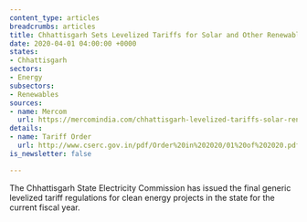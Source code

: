 ```yaml
---
content_type: articles
breadcrumbs: articles
title: Chhattisgarh Sets Levelized Tariffs for Solar and Other Renewable Projects
date: 2020-04-01 04:00:00 +0000
states:
- Chhattisgarh
sectors:
- Energy
subsectors:
- Renewables
sources:
- name: Mercom
  url: https://mercomindia.com/chhattisgarh-levelized-tariffs-solar-renewable/
details:
- name: Tariff Order
  url: http://www.cserc.gov.in/pdf/Order%20in%202020/01%20of%202020.pdf
is_newsletter: false

---
```

The Chhattisgarh State Electricity Commission has issued the final generic levelized tariff regulations for clean energy projects in the state for the current fiscal year.
